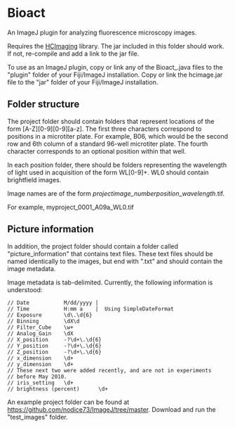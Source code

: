 # Bioact

An ImageJ plugin for analyzing fluorescence microscopy images.

Requires the [HCImaging](https://github.com/nodice73/Java/tree/master/hcimage) library. The jar included in this folder should work. If not, re-compile and add a link to the jar file.

To use as an ImageJ plugin, copy or link any of the Bioact_.java files to the "plugin" folder of your Fiji/ImageJ installation. Copy or link the hcimage.jar file to the "jar" folder of your Fiji/ImageJ installation.

## Folder structure
The project folder should contain folders that represent
locations of the form [A-Z][0-9][0-9][a-z]. The first three characters 
correspond to positions in a microtiter plate. For example, B06, which would
be the second row and 6th column of a standard 96-well microtiter plate.
The fourth character corresponds to an optional position within that well.

In each position folder, there should be folders representing the
wavelength of light used in acquisition of the form WL[0-9]+. WL0 should
contain brightfield images.

Image names are of the form *project*_*image_number*_*position*_*wavelength*.tif.

For example, myproject_0001_A09a_WL0.tif

## Picture information
In addition, the project folder should contain a folder called "picture_information"
that contains text files. These text files should be named identically to the images,
but end with ".txt" and should contain the image metadata.

Image metadata is tab-delimited. Currently, the following information is understood:

    // Date           M/dd/yyyy |
    // Time           H:mm a    |  Using SimpleDateFormat
    // Exposure       \d\.\d{6}
    // Binning        \dX\d
    // Filter_Cube    \w+
    // Analog_Gain    \dX
    // X_position     -?\d+\.\d{6}
    // Y_position     -?\d+\.\d{6}
    // Z_position     -?\d+\.\d{6}
    // x_dimension    \d+
    // y_dimension    \d+
    // These next two were added recently, and are not in experiments
    // before May 2010.
    // iris_setting   \d+
    // brightness (percent)      \d+


An example project folder can be found at
      https://github.com/nodice73/ImageJ/tree/master. 
Download and run the "test_images" folder.
